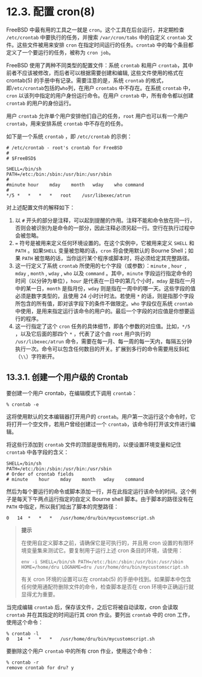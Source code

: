 # 12.3. 配置 cron(8)

FreeBSD 中最有用的工具之一就是 `cron`。这个工具在后台运行，并定期检查 `/etc/crontab` 中要执行的任务，并搜索 `/var/cron/tabs` 中的自定义 `crontab` 文件。这些文件被用来安排 `cron` 在指定时间运行的任务。`crontab` 中的每个条目都定义了一个要运行的任务，被称为 `cron job`。

FreeBSD 使用了两种不同类型的配置文件：系统 `crontab` 和用户 `crontab`，其中前者不应该被修改，而后者可以根据需要创建和编辑, 这些文件使用的格式在 crontab(5) 的手册中有记录。需要注意的是，系统 `crontab` 的格式，即`/etc/crontab`包括的`who`列，在用户 `crontabs` 中不存在。在系统 `crontab` 中，`cron` 以该列中指定的用户身份运行命令。在用户 `crontab` 中，所有命令都以创建 `crontab` 的用户的身份运行。

用户 `crontab` 允许单个用户安排他们自己的任务，`root` 用户也可以有一个用户 `crontab`，用来安排系统 `crontab` 中不存在的任务。

如下是一个系统 `crontab` ，即 `/etc/crontab` 的示例：

```
# /etc/crontab - root's crontab for FreeBSD
#
# $FreeBSD$

SHELL=/bin/sh 
PATH=/etc:/bin:/sbin:/usr/bin:/usr/sbin 
#
#minute	hour	mday	month	wday	who	command 
#
*/5	*	*	*	*	root	/usr/libexec/atrun 
```

对上述配置文件的解释如下：

1. 以 `#` 开头的部分是注释，可以起到提醒的作用。注释不能和命令放在同一行，否则会被识别为是命令的一部分，因此注释必须另起一行。空行在执行过程中会被忽略。
2. `=` 符号是被用来定义任何环境设置的。在这个实例中，它被用来定义 `SHELL` 和 `PATH` 。如果`SHELL`  变量被忽略的话，`cron` 将会使用默认的 Bourne Shell；如果 `PATH` 被忽略的话，当你运行某个程序或脚本时，将必须给定其完整路径。
3. 这一行定义了系统 `crontab` 所使用的七个字段（或参数）：`minute` ,  `hour `,  `mday` ,  `month` ,  `wday` , `who` 以及 `command` 。其中，`minute` 字段运行指定命令的时间（以分钟为单位），`hour` 是代表在一日中的第几个小时，`mday` 是指在一月中的某一日，`month` 是指月份，`wday` 则是指在一周中的哪一天。这些字段的值必须是数字类型的，且使用 24 小时计时法。若使用 `*` 的话，则是指那个字段所包含的所有值，即对该字段下的条件不做限定。`who` 字段仅在系统 `crontab` 中使用，是用来指定运行该命令的用户的。最后一个字段的对应值是你想要运行的程序。
4. 这一行指定了这个 `cron` 任务的具体细节，即各个参数的对应值。比如，`*/5` ，以及它后面的那四个 `*` ，代表了这个由 `root` 用户执行的 `/usr/libexec/atrun` 命令，需要在每一月、每一周的每一天内，每隔五分钟执行一次。命令可以包含任何数目的开关。扩展到多行的命令需要用反斜杠（`\\`）字符断开。

## 13.3.1. 创建一个用户级的 Crontab

要创建一个用户 crontab，在编辑模式下调用 `crontab`：

```
% crontab -e
```

这将使用默认的文本编辑器打开用户的 `crontab`。用户第一次运行这个命令时，它将打开一个空文件，若用户曾经创建过一个 `crontab`，该命令将打开该文件进行编辑。

将这些行添加到 `crontab` 文件的顶部是很有用的，以便设置环境变量和记住 `crontab` 中各字段的含义：

```
SHELL=/bin/sh
PATH=/etc:/bin:/sbin:/usr/bin:/usr/sbin
# Order of crontab fields
# minute	hour	mday	month	wday	command
```

然后为每个要运行的命令或脚本添加一行，并在此指定运行该命令的时间。这个例子是每天下午两点运行指定的自定义 Bourne shell 脚本。由于脚本的路径没有在 `PATH` 中指定，所以我们给出了脚本的完整路径：

```
0	14	*	*	*	/usr/home/dru/bin/mycustomscript.sh
```

> **提示**
>
> 在使用自定义脚本之前，请确保它是可执行的，并且用 cron 设置的有限环境变量集来测试它。要复制用于运行上述 cron 条目的环境，请使用：
>
> ```
> env -i SHELL=/bin/sh PATH=/etc:/bin:/sbin:/usr/bin:/usr/sbin HOME=/home/dru LOGNAME=dru /usr/home/dru/bin/mycustomscript.sh
> ```
>
> 有关 cron 环境的设置可以在 crontab(5) 的手册中找到。如果脚本中包含任何使用通配符删除文件的命令，检查脚本是否在 cron 环境中正确运行就显得尤为重要。

当完成编辑 `crontab` 后，保存该文件，之后它将被自动读取，cron 会读取 `crontab` 并在其指定的时间运行其 cron 作业。要列出 `crontab` 中的 cron 工作，使用这个命令：

```
% crontab -l
0	14	*	*	*	/usr/home/dru/bin/mycustomscript.sh
```

要删除这个用户 `crontab` 中的所有 cron 作业，使用这个命令：

```
% crontab -r
remove crontab for dru? y
```

